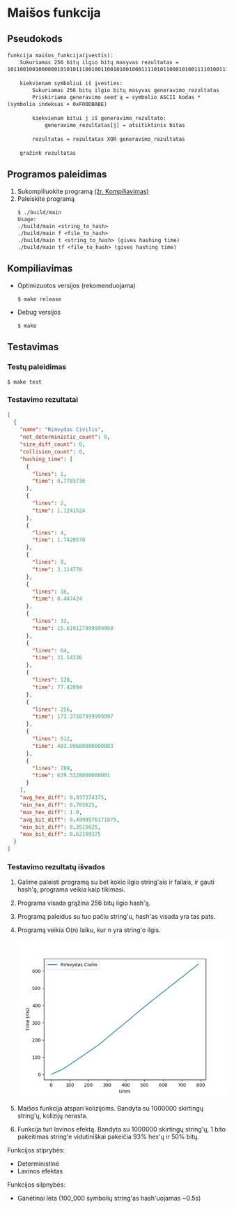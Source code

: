# Maišos funkcija
## Pseudokods
```
funkcija maišos_funkcija(įvestis):
    Sukuriamas 256 bitų ilgio bitų masyvas rezultatas = 1011001001000000101010111001001100101001000111101011000101001111010011111101010110110101010100010110110111001001101111000000111001111111110011000110001011100110000100111110010001111110001010001110110101010100101100011010010101011111100101101101001100010000

    kiekvienam symboliui iš įvesties:
        Sukuriamas 256 bitų ilgio bitų masyvas generavimo_rezultatas
        Priskiriama generavimo seed'ą = symbolio ASCII kodas * (symbolio indeksas + 0xFOODBABE)

        kiekvienam bitui j iš generavimo_rezultato:
            generavimo_rezultatas[j] = atsitiktinis bitas

        rezultatas = rezultatas XOR generavimo_rezultatas

    gražink rezultatas
```
## Programos paleidimas
1. Sukompiliuokite programą [(žr. Kompiliavimas)](#kompiliavimas)
2. Paleiskite programą
    ```
    $ ./build/main
    Usage:
    ./build/main <string_to_hash>
    ./build/main f <file_to_hash>
    ./build/main t <string_to_hash> (gives hashing time)
    ./build/main tf <file_to_hash> (gives hashing time)
    ```
## Kompiliavimas
- Optimizuotos versijos (rekomenduojama)
    ```
    $ make release
    ```
- Debug versijos
    ```
    $ make
    ```
## Testavimas
### Testų paleidimas
```
$ make test
```
### Testavimo rezultatai
```json
[
  {
    "name": "Rimvydas Civilis",
    "not_deterministic_count": 0,
    "size_diff_count": 0,
    "collision_count": 0,
    "hashing_time": [
      {
        "lines": 1,
        "time": 0.7785736
      },
      {
        "lines": 2,
        "time": 1.1241524
      },
      {
        "lines": 4,
        "time": 1.7420578
      },
      {
        "lines": 8,
        "time": 3.114778
      },
      {
        "lines": 16,
        "time": 8.447424
      },
      {
        "lines": 32,
        "time": 15.619127999999998
      },
      {
        "lines": 64,
        "time": 31.54336
      },
      {
        "lines": 128,
        "time": 77.42084
      },
      {
        "lines": 256,
        "time": 172.37507999999997
      },
      {
        "lines": 512,
        "time": 403.09680000000003
      },
      {
        "lines": 789,
        "time": 639.5328000000001
      }
    ],
    "avg_hex_diff": 0.937374375,
    "min_hex_diff": 0.765625,
    "max_hex_diff": 1.0,
    "avg_bit_diff": 0.4999576171875,
    "min_bit_diff": 0.3515625,
    "max_bit_diff": 0.62109375
  }
]
```
### Testavimo rezultatų išvados
1. Galime paleisti programą su bet kokio ilgio string'ais ir failais, ir gauti hash'ą, programa veikia kaip tikimasi.
2. Programa visada grąžina 256 bitų ilgio hash'ą.
3. Programą paleidus su tuo pačiu string'u, hash'as visada yra tas pats.
4. Programą veikia O(n) laiku, kur n yra string'o ilgis.

    ![Maišos funkcijos laiko grafikas](/img/time.png)

5. Maišos funkcija atspari kolizijoms. Bandyta su 1000000 skirtingų string'ų, kolizijų nerasta.
6. Funkcija turi lavinos efektą. Bandyta su 1000000 skirtingų string'ų, 1 bito pakeitimas string'e vidutiniškai pakeičia 93% hex'ų ir 50% bitų.

Funkcijos stiprybės:
- Deterministinė
- Lavinos efektas

Funkcijos silpnybės:
- Ganėtinai lėta (100_000 symbolių string'as hash'uojamas ~0.5s)